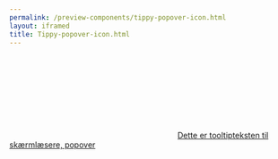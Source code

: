 ```yaml
--- 
permalink: /preview-components/tippy-popover-icon.html
layout: iframed 
title: Tippy-popover-icon.html
---
```

<div class="container py-8">
    <a href="javascript:void(0)" class="popover js-tippy"
        data-tippy-trigger="click"
        data-tippy-content="Dette er en hjælpetekst i en popover"><svg class="icon-svg" focusable="false" aria-hidden="true"><use xlink:href="#help-circle-outline"></use></svg><span
            class="sr-only">Dette er tooltipteksten til skærmlæsere,
            popover</span></a>
</div>